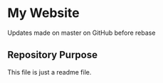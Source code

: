# My Website

Updates made on master on GitHub before rebase

## Repository Purpose

This file is just a readme file.
